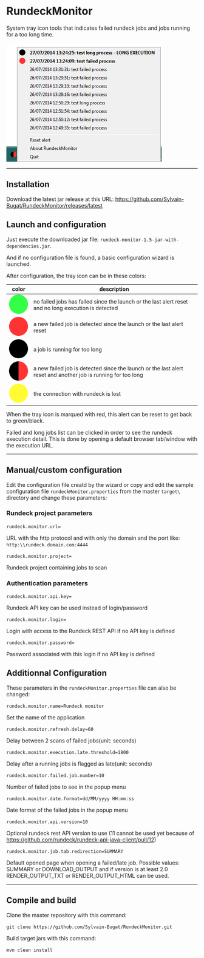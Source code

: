 # RundeckMonitor

System tray icon tools that indicates failed rundeck jobs and jobs running for a too long time.

![RundeckMonitor screenshot](Screenshot.png)

***

## Installation

Download the latest jar release at this URL: https://github.com/Sylvain-Bugat/RundeckMonitor/releases/latest

## Launch and configuration

Just execute the downloaded jar file: `rundeck-monitor-1.5-jar-with-dependencies.jar`.

And if no configuration file is found, a basic configuration wizard is launched.

After configuration, the tray icon can be in these colors:

| color | description |
| ---------- | ---------- |
| ![RundeckMonitor OK](src/main/resources/OK.png) | no failed jobs has failed since the launch or the last alert reset and no long execution is detected |
| ![RundeckMonitor KO](src/main/resources/KO.png) | a new failed job is detected since the launch or the last alert reset |
| ![RundeckMonitor late](src/main/resources/LATE.png) | a job is running for too long |
| ![RundeckMonitor KO and late](src/main/resources/KO_LATE.png) | a new failed job is detected since the launch or the last alert reset and another job is running for too long |
| ![RundeckMonitor disconnected](src/main/resources/DISCONNECTED.png) | the connection with rundeck is lost |

When the tray icon is marqued with red, this alert can be reset to get back to green/black.

Failed and long  jobs list can be clicked in order to see the rundeck execution detail. This is done by opening a default browser tab/window with the execution URL.

***

## Manual/custom configuration

Edit the configuration file creatd by the wizard or copy and edit the sample configuration file `rundeckMonitor.properties` from the master `target\` directory and change these parameters:  

### Rundeck project parameters

	rundeck.monitor.url=
	
URL with the http protocol and with only the domain and the port like: `http:\\rundeck.domain.com:4444`

	rundeck.monitor.project=
	
Rundeck project containing jobs to scan

### Authentication parameters

	rundeck.monitor.api.key=

Rundeck API key can be used instead of login/password

	rundeck.monitor.login=
	
Login with access to the Rundeck REST API if no API key is defined

	rundeck.monitor.password=
	
Password associated with this login if no API key is defined


## Additionnal Configuration

These parameters in the `rundeckMonitor.properties` file can also be changed:

	rundeck.monitor.name=Rundeck monitor
	
Set the name of the application

	rundeck.monitor.refresh.delay=60
	
Delay between 2 scans of failed jobs(unit: seconds)

	rundeck.monitor.execution.late.threshold=1800
	
Delay after a running jobs is flagged as late(unit: seconds)

	rundeck.monitor.failed.job.number=10
	
Number of failed jobs to see in the popup menu

	rundeck.monitor.date.format=dd/MM/yyyy HH:mm:ss
	
Date format of the failed jobs in the popup menu

	rundeck.monitor.api.version=10

Optional rundeck rest API version to use (11 cannot be used yet because of https://github.com/rundeck/rundeck-api-java-client/pull/12)

	rundeck.monitor.job.tab.redirection=SUMMARY
	
Default opened page when opening a failed/late job. Possible values: SUMMARY or DOWNLOAD_OUTPUT and if version is at least 2.0 RENDER_OUTPUT_TXT or RENDER_OUTPUT_HTML can be used.

***

## Compile and build

Clone the master repository with this command:

	git clone https://github.com/Sylvain-Bugat/RundeckMonitor.git

Build target jars with this command:

	mvn clean install

